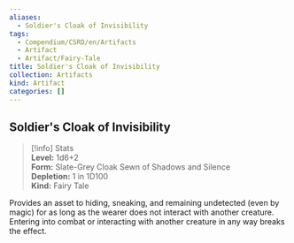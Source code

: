 ```yaml
---
aliases:
  - Soldier's Cloak of Invisibility
tags:
  - Compendium/CSRD/en/Artifacts
  - Artifact
  - Artifact/Fairy-Tale
title: Soldier's Cloak of Invisibility
collection: Artifacts
kind: Artifact
categories: []
---
```

## Soldier's Cloak of Invisibility  
>[!info] Stats  
> **Level:** 1d6+2  
> **Form:** Slate-Grey Cloak Sewn of Shadows and Silence  
> **Depletion:** 1 in 1D100  
> **Kind:** Fairy Tale
  
Provides an asset to hiding, sneaking, and remaining undetected (even by magic) for as long as the wearer does not interact with another creature. Entering into combat or interacting with another creature in any way breaks the effect.